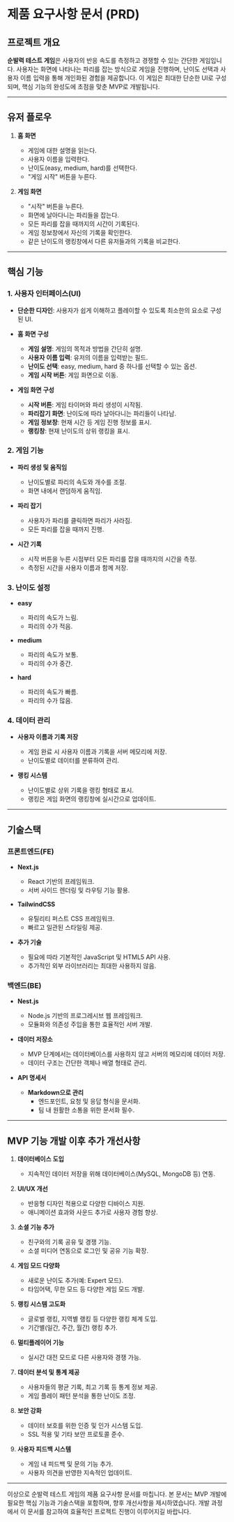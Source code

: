 # 제품 요구사항 문서 (PRD)

## 프로젝트 개요

**순발력 테스트 게임**은 사용자의 반응 속도를 측정하고 경쟁할 수 있는 간단한 게임입니다. 사용자는 화면에 나타나는 파리를 잡는 방식으로 게임을 진행하며, 난이도 선택과 사용자 이름 입력을 통해 개인화된 경험을 제공합니다. 이 게임은 최대한 단순한 UI로 구성되며, 핵심 기능의 완성도에 초점을 맞춘 MVP로 개발됩니다.

---

## 유저 플로우

1. **홈 화면**
   - 게임에 대한 설명을 읽는다.
   - 사용자 이름을 입력한다.
   - 난이도(easy, medium, hard)를 선택한다.
   - "게임 시작" 버튼을 누른다.

2. **게임 화면**
   - "시작" 버튼을 누른다.
   - 화면에 날아다니는 파리들을 잡는다.
   - 모든 파리를 잡을 때까지의 시간이 기록된다.
   - 게임 정보창에서 자신의 기록을 확인한다.
   - 같은 난이도의 랭킹창에서 다른 유저들과의 기록을 비교한다.

---

## 핵심 기능

### 1. 사용자 인터페이스(UI)

- **단순한 디자인**: 사용자가 쉽게 이해하고 플레이할 수 있도록 최소한의 요소로 구성된 UI.
- **홈 화면 구성**
  - **게임 설명**: 게임의 목적과 방법을 간단히 설명.
  - **사용자 이름 입력**: 유저의 이름을 입력받는 필드.
  - **난이도 선택**: easy, medium, hard 중 하나를 선택할 수 있는 옵션.
  - **게임 시작 버튼**: 게임 화면으로 이동.

- **게임 화면 구성**
  - **시작 버튼**: 게임 타이머와 파리 생성이 시작됨.
  - **파리잡기 화면**: 난이도에 따라 날아다니는 파리들이 나타남.
  - **게임 정보창**: 현재 시간 등 게임 진행 정보를 표시.
  - **랭킹창**: 현재 난이도의 상위 랭킹을 표시.

### 2. 게임 기능

- **파리 생성 및 움직임**
  - 난이도별로 파리의 속도와 개수를 조절.
  - 화면 내에서 랜덤하게 움직임.

- **파리 잡기**
  - 사용자가 파리를 클릭하면 파리가 사라짐.
  - 모든 파리를 잡을 때까지 진행.

- **시간 기록**
  - 시작 버튼을 누른 시점부터 모든 파리를 잡을 때까지의 시간을 측정.
  - 측정된 시간을 사용자 이름과 함께 저장.

### 3. 난이도 설정

- **easy**
  - 파리의 속도가 느림.
  - 파리의 수가 적음.

- **medium**
  - 파리의 속도가 보통.
  - 파리의 수가 중간.

- **hard**
  - 파리의 속도가 빠름.
  - 파리의 수가 많음.

### 4. 데이터 관리

- **사용자 이름과 기록 저장**
  - 게임 완료 시 사용자 이름과 기록을 서버 메모리에 저장.
  - 난이도별로 데이터를 분류하여 관리.

- **랭킹 시스템**
  - 난이도별로 상위 기록을 랭킹 형태로 표시.
  - 랭킹은 게임 화면의 랭킹창에 실시간으로 업데이트.

---

## 기술스택

### 프론트엔드(FE)

- **Next.js**
  - React 기반의 프레임워크.
  - 서버 사이드 렌더링 및 라우팅 기능 활용.

- **TailwindCSS**
  - 유틸리티 퍼스트 CSS 프레임워크.
  - 빠르고 일관된 스타일링 제공.

- **추가 기술**
  - 필요에 따라 기본적인 JavaScript 및 HTML5 API 사용.
  - 추가적인 외부 라이브러리는 최대한 사용하지 않음.

### 백엔드(BE)

- **Nest.js**
  - Node.js 기반의 프로그레시브 웹 프레임워크.
  - 모듈화와 의존성 주입을 통한 효율적인 서버 개발.

- **데이터 저장소**
  - MVP 단계에서는 데이터베이스를 사용하지 않고 서버의 메모리에 데이터 저장.
  - 데이터 구조는 간단한 객체나 배열 형태로 관리.

- **API 명세서**
  - **Markdown으로 관리**
    - 엔드포인트, 요청 및 응답 형식을 문서화.
    - 팀 내 원활한 소통을 위한 문서화 필수.

---

## MVP 기능 개발 이후 추가 개선사항

1. **데이터베이스 도입**
   - 지속적인 데이터 저장을 위해 데이터베이스(MySQL, MongoDB 등) 연동.

2. **UI/UX 개선**
   - 반응형 디자인 적용으로 다양한 디바이스 지원.
   - 애니메이션 효과와 사운드 추가로 사용자 경험 향상.

3. **소셜 기능 추가**
   - 친구와의 기록 공유 및 경쟁 기능.
   - 소셜 미디어 연동으로 로그인 및 공유 기능 확장.

4. **게임 모드 다양화**
   - 새로운 난이도 추가(예: Expert 모드).
   - 타임어택, 무한 모드 등 다양한 게임 모드 개발.

5. **랭킹 시스템 고도화**
   - 글로벌 랭킹, 지역별 랭킹 등 다양한 랭킹 체계 도입.
   - 기간별(일간, 주간, 월간) 랭킹 추가.

6. **멀티플레이어 기능**
   - 실시간 대전 모드로 다른 사용자와 경쟁 가능.

7. **데이터 분석 및 통계 제공**
   - 사용자들의 평균 기록, 최고 기록 등 통계 정보 제공.
   - 게임 플레이 패턴 분석을 통한 난이도 조정.

8. **보안 강화**
   - 데이터 보호를 위한 인증 및 인가 시스템 도입.
   - SSL 적용 및 기타 보안 프로토콜 준수.

9. **사용자 피드백 시스템**
   - 게임 내 피드백 및 문의 기능 추가.
   - 사용자 의견을 반영한 지속적인 업데이트.

---

이상으로 순발력 테스트 게임의 제품 요구사항 문서를 마칩니다. 본 문서는 MVP 개발에 필요한 핵심 기능과 기술스택을 포함하며, 향후 개선사항을 제시하였습니다. 개발 과정에서 이 문서를 참고하여 효율적인 프로젝트 진행이 이루어지길 바랍니다.